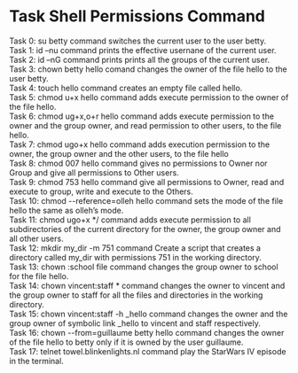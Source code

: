 # Task Shell Permissions Command
Task 0: su betty command switches the current user to the user betty.<br/>
Task 1: id –nu command prints the effective usernane of the current user.<br/>
Task 2: id –nG command prints prints all the groups of the current user.<br/>
Task 3: chown betty hello comand changes the owner of the file hello to the user betty.<br/>
Task 4: touch hello command creates an empty file called hello.<br/>
Task 5: chmod u+x hello command adds execute permission to the owner of the file hello.<br/>
Task 6: chmod ug+x,o+r hello command adds execute permission to the owner and the group owner, and read permission to other users, to the file hello.<br/>
Task 7: chmod ugo+x hello command adds execution permission to the owner, the group owner and the other users, to the file hello<br/>
Task 8: chmod 007 hello command gives no permissions to Owner nor Group and give all permissions to Other users.<br/>
Task 9: chmod 753 hello command give all permissions to Owner, read and execute to group, write and execute to the Others.<br/>
Task 10:  chmod --reference=olleh hello command sets the mode of the file hello the same as olleh’s mode.<br/>
Task 11: chmod ugo+x */ command adds execute permission to all subdirectories of the current directory for the owner, the group owner and all other users.<br/>
Task 12: mkdir my_dir -m 751 command Create a script that creates a directory called my_dir with permissions 751 in the working directory.<br/>
Task 13: chown :school file command changes the group owner to school for the file hello.<br/>
Task 14: chown vincent:staff * command changes the owner to vincent and the group owner to staff for all the files and directories in the working directory.<br/>
Task 15: chown vincent:staff -h _hello command changes the owner and the group owner of symbolic link  _hello to vincent and staff respectively.<br/>
Task 16: chown --from=guillaume betty hello command changes the owner of the file hello to betty only if it is owned by the user guillaume.<br/>
Task 17: telnet towel.blinkenlights.nl command play the StarWars IV episode in the terminal.<br/>
